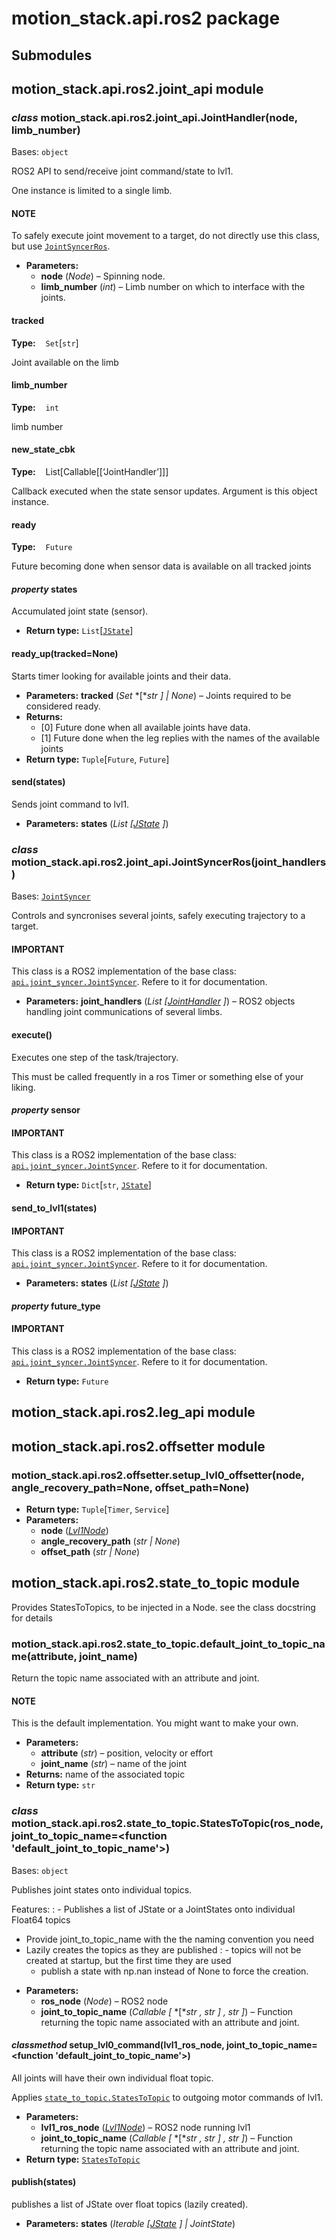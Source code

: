 # motion_stack.api.ros2 package

## Submodules

## motion_stack.api.ros2.joint_api module

### *class* motion_stack.api.ros2.joint_api.JointHandler(node, limb_number)

Bases: `object`

ROS2 API to send/receive joint command/state to lvl1.

One instance is limited to a single limb.

#### NOTE
To safely execute joint movement to a target, do not directly use this class, but  use [`JointSyncerRos`](#motion_stack.api.ros2.joint_api.JointSyncerRos).

* **Parameters:**
  * **node** (*Node*) – Spinning node.
  * **limb_number** (*int*) – Limb number on which to interface with the joints.

#### tracked

**Type:**    `Set`[`str`]

Joint available on the limb

#### limb_number

**Type:**    `int`

limb number

#### new_state_cbk

**Type:**    List[Callable[[‘JointHandler’]]]

Callback executed when the state sensor updates. Argument is this object instance.

#### ready

**Type:**    `Future`

Future becoming done when sensor data is available on all tracked joints

#### *property* states

Accumulated joint state (sensor).

* **Return type:**
  `List`[[`JState`](motion_stack.core.utils.md#motion_stack.core.utils.joint_state.JState)]

#### ready_up(tracked=None)

Starts timer looking for available joints and their data.

* **Parameters:**
  **tracked** (*Set* *[**str* *]*  *|* *None*) – Joints required to be considered ready.
* **Returns:**
  - [0] Future done when all available joints have data.
  - [1] Future done when the leg replies with the names of the available joints
* **Return type:**
  `Tuple`[`Future`, `Future`]

#### send(states)

Sends joint command to lvl1.

* **Parameters:**
  **states** (*List* *[*[*JState*](motion_stack.core.utils.md#motion_stack.core.utils.joint_state.JState) *]*)

### *class* motion_stack.api.ros2.joint_api.JointSyncerRos(joint_handlers)

Bases: [`JointSyncer`](motion_stack.api.md#motion_stack.api.joint_syncer.JointSyncer)

Controls and syncronises several joints, safely executing trajectory to a target.

#### IMPORTANT
This class is a ROS2 implementation of the base class: [`api.joint_syncer.JointSyncer`](motion_stack.api.md#motion_stack.api.joint_syncer.JointSyncer). Refere to it for documentation.

* **Parameters:**
  **joint_handlers** (*List* *[*[*JointHandler*](#motion_stack.api.ros2.joint_api.JointHandler) *]*) – ROS2 objects handling joint communications of several limbs.

#### execute()

Executes one step of the task/trajectory.

This must be called frequently in a ros Timer or something else of your liking.

#### *property* sensor

#### IMPORTANT
This class is a ROS2 implementation of the base class: [`api.joint_syncer.JointSyncer`](motion_stack.api.md#motion_stack.api.joint_syncer.JointSyncer). Refere to it for documentation.

* **Return type:**
  `Dict`[`str`, [`JState`](motion_stack.core.utils.md#motion_stack.core.utils.joint_state.JState)]

#### send_to_lvl1(states)

#### IMPORTANT
This class is a ROS2 implementation of the base class: [`api.joint_syncer.JointSyncer`](motion_stack.api.md#motion_stack.api.joint_syncer.JointSyncer). Refere to it for documentation.

* **Parameters:**
  **states** (*List* *[*[*JState*](motion_stack.core.utils.md#motion_stack.core.utils.joint_state.JState) *]*)

#### *property* future_type

#### IMPORTANT
This class is a ROS2 implementation of the base class: [`api.joint_syncer.JointSyncer`](motion_stack.api.md#motion_stack.api.joint_syncer.JointSyncer). Refere to it for documentation.

* **Return type:**
  `Future`

## motion_stack.api.ros2.leg_api module

## motion_stack.api.ros2.offsetter module

### motion_stack.api.ros2.offsetter.setup_lvl0_offsetter(node, angle_recovery_path=None, offset_path=None)

* **Return type:**
  `Tuple`[`Timer`, `Service`]
* **Parameters:**
  * **node** ([*Lvl1Node*](motion_stack.ros2.base_node.md#motion_stack.ros2.base_node.lvl1.Lvl1Node))
  * **angle_recovery_path** (*str* *|* *None*)
  * **offset_path** (*str* *|* *None*)

## motion_stack.api.ros2.state_to_topic module

Provides StatesToTopics, to be injected in a Node.
see the class docstring for details

### motion_stack.api.ros2.state_to_topic.default_joint_to_topic_name(attribute, joint_name)

Return the topic name associated with an attribute and joint.

#### NOTE
This is the default implementation. You might want to make your own.

* **Parameters:**
  * **attribute** (*str*) – position, velocity or effort
  * **joint_name** (*str*) – name of the joint
* **Returns:**
  name of the associated topic
* **Return type:**
  `str`

### *class* motion_stack.api.ros2.state_to_topic.StatesToTopic(ros_node, joint_to_topic_name=<function 'default_joint_to_topic_name'>)

Bases: `object`

Publishes joint states onto individual topics.

Features:
: - Publishes a list of JState or a JointStates onto individual Float64 topics
  - Provide joint_to_topic_name with the the naming convention you need
  - Lazily creates the topics as they are published
    : - topics will not be created at startup, but the first time they are used
      - publish a state with np.nan instead of None to force the creation.

* **Parameters:**
  * **ros_node** (*Node*) – ROS2 node
  * **joint_to_topic_name** (*Callable* *[* *[**str* *,* *str* *]* *,* *str* *]*) – Function returning the topic name associated with an attribute and joint.

#### *classmethod* setup_lvl0_command(lvl1_ros_node, joint_to_topic_name=<function 'default_joint_to_topic_name'>)

All joints will have their own individual float topic.

Applies [`state_to_topic.StatesToTopic`](#motion_stack.api.ros2.state_to_topic.StatesToTopic) to outgoing motor commands of lvl1.

* **Parameters:**
  * **lvl1_ros_node** ([*Lvl1Node*](motion_stack.ros2.base_node.md#motion_stack.ros2.base_node.lvl1.Lvl1Node)) – ROS2 node running lvl1
  * **joint_to_topic_name** (*Callable* *[* *[**str* *,* *str* *]* *,* *str* *]*) – Function returning the topic name associated with an attribute and joint.
* **Return type:**
  [`StatesToTopic`](#motion_stack.api.ros2.state_to_topic.StatesToTopic)

#### publish(states)

publishes a list of JState over float topics (lazily created).

* **Parameters:**
  **states** (*Iterable* *[*[*JState*](motion_stack.core.utils.md#motion_stack.core.utils.joint_state.JState) *]*  *|* *JointState*)
